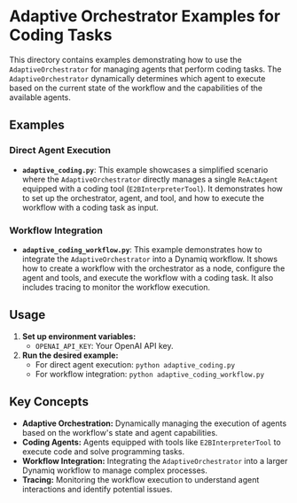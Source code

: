 # Adaptive Orchestrator Examples for Coding Tasks

This directory contains examples demonstrating how to use the `AdaptiveOrchestrator` for managing agents that perform coding tasks. The `AdaptiveOrchestrator` dynamically determines which agent to execute based on the current state of the workflow and the capabilities of the available agents.

## Examples

### Direct Agent Execution

- **`adaptive_coding.py`**: This example showcases a simplified scenario where the `AdaptiveOrchestrator` directly manages a single `ReActAgent` equipped with a coding tool (`E2BInterpreterTool`). It demonstrates how to set up the orchestrator, agent, and tool, and how to execute the workflow with a coding task as input.

### Workflow Integration

- **`adaptive_coding_workflow.py`**: This example demonstrates how to integrate the `AdaptiveOrchestrator` into a Dynamiq workflow. It shows how to create a workflow with the orchestrator as a node, configure the agent and tools, and execute the workflow with a coding task. It also includes tracing to monitor the workflow execution.

## Usage

1. **Set up environment variables:**
   - `OPENAI_API_KEY`: Your OpenAI API key.
2. **Run the desired example:**
   - For direct agent execution: `python adaptive_coding.py`
   - For workflow integration: `python adaptive_coding_workflow.py`

## Key Concepts

- **Adaptive Orchestration:** Dynamically managing the execution of agents based on the workflow's state and agent capabilities.
- **Coding Agents:** Agents equipped with tools like `E2BInterpreterTool` to execute code and solve programming tasks.
- **Workflow Integration:** Integrating the `AdaptiveOrchestrator` into a larger Dynamiq workflow to manage complex processes.
- **Tracing:** Monitoring the workflow execution to understand agent interactions and identify potential issues.
